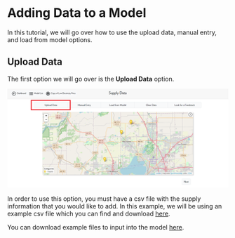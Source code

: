<h1>Adding Data to a Model</h1>

<p>
    In this tutorial, we will go over how to use the upload data, manual entry, and load from model options. 
</p>

<h2>Upload Data</h2>

<p>
    The first option we will go over is the <b>Upload Data</b> option. 
</p>

<img src="Pictures\Dashboard_tutorials\upload_data.png">

<p>
    In order to use this option, you must have a csv file with the supply information that you would like to add. In this example, we will be using an example csv file which you can find and download 
<a href="">here</a>.
</p>


<p>
 You can download example files to input into the model 
 <a href="https://github.com/mshen42/ADAM_Documentation/tree/main/Downloadable_content/Templates">here</a>.
</p>
